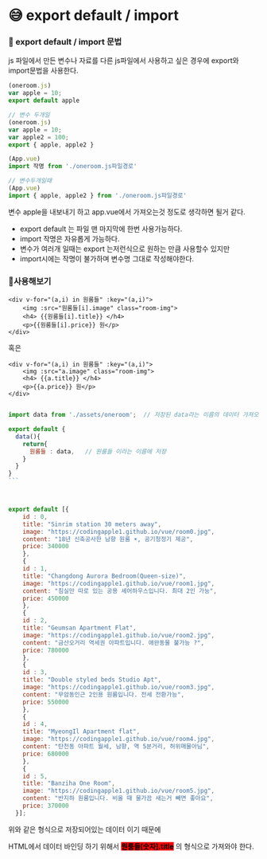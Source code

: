 # 😅 export default / import

###

### 🙂 export default / import 문법&#x20;



js 파일에서 만든 변수나 자료를 다른 js파일에서 사용하고 싶은 경우에 export와 import문법을 사용한다.

```javascript
(oneroom.js)
var apple = 10;
export default apple  

// 변수 두개일
(oneroom.js)
var apple = 10;
var apple2 = 100;
export { apple, apple2 }
```

```javascript
(App.vue)
import 작명 from './oneroom.js파일경로'

// 변수두개일때
(App.vue)
import { apple, apple2 } from './oneroom.js파일경로'
```

변수 apple을 내보내기 하고 app.vue에서 가져오는것 정도로 생각하면 될거 같다.

* export default 는 파일 맨 마지막에 한번 사용가능하다.
* import 작명은 자유롭게 가능하다.
* 변수가 여러개 일때는 export 는저런식으로 원하는 만큼 사용할수 있지만
* import시에는 작명이 불가하며 변수명 그대로 작성해야한다.





### 🙂사용해보기



```markup
<div v-for="(a,i) in 원룸들" :key="(a,i)">
    <img :src="원룸들[i].image" class="room-img">
    <h4> {{원룸들[i].title}} </h4>
    <p>{{원룸들[i].price}} 원</p>
</div>
```

혹은

```markup
<div v-for="(a,i) in 원룸들" :key="(a,i)">
    <img :src="a.image" class="room-img">
    <h4> {{a.title}} </h4>
    <p>{{a.price}} 원</p>
</div>
```

````javascript

import data from './assets/oneroom';  // 저장된 data라는 이름의 데이터 가져오기

export default {
  data(){
    return{
      원룸들 : data,   // 원룸들 이라는 이름에 저장
    }
  }
}
```
````

```javascript


export default [{
    id : 0,
    title: "Sinrim station 30 meters away",
    image: "https://codingapple1.github.io/vue/room0.jpg",
    content: "18년 신축공사한 남향 원룸 ☀️, 공기청정기 제공",
    price: 340000
    },
    {
    id : 1,
    title: "Changdong Aurora Bedroom(Queen-size)",
    image: "https://codingapple1.github.io/vue/room1.jpg",
    content: "침실만 따로 있는 공용 셰어하우스입니다. 최대 2인 가능",
    price: 450000
    },
    {
    id : 2,
    title: "Geumsan Apartment Flat",
    image: "https://codingapple1.github.io/vue/room2.jpg",
    content: "금산오거리 역세권 아파트입니다. 애완동물 불가능 ?",
    price: 780000
    },
    {
    id : 3,
    title: "Double styled beds Studio Apt",
    image: "https://codingapple1.github.io/vue/room3.jpg",
    content: "무암동인근 2인용 원룸입니다. 전세 전환가능",
    price: 550000
    },
    {
    id : 4,
    title: "MyeongIl Apartment flat",
    image: "https://codingapple1.github.io/vue/room4.jpg",
    content: "탄천동 아파트 월세, 남향, 역 5분거리, 허위매물아님",
    price: 680000
    },
    {
    id : 5,
    title: "Banziha One Room",
    image: "https://codingapple1.github.io/vue/room5.jpg",
    content: "반지하 원룸입니다. 비올 때 물가끔 새는거 빼면 좋아요",
    price: 370000
  }];
```

위와 같은 형식으로 저장되어있는 데이터 이기 때문에

HTML에서 데이터 바인딩 하기 위해서 <mark style="background-color:red;">**원룸들\[숫자].title**</mark> 의  형식으로 가져와야 한다.
